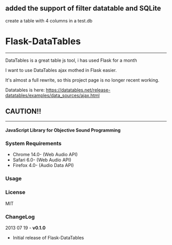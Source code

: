 
## added the support of filter datatable and SQLite 

create a table with 4 columns in a test.db  

Flask-DataTables
========

- - -


DataTables is a great table js tool, i has used Flask for a month

I want to use DataTables ajax mothed in Flask easier.

It's almost a full rewrite, so this project page is no longer recent working.

Datatables is here: https://datatables.net/release-datatables/examples/data_sources/ajax.html

## CAUTION!!

- - -

#### JavaScript Library for Objective Sound Programming ####


### System Requirements ###
* Chrome 14.0- (Web Audio API)
* Safari 6.0- (Web Audio API)
* Firefox 4.0- (Audio Data API)


### Usage ###



### License ###

MIT

### ChangeLog ###


2013 07 19 - **v0.1.0** 

* Initial release of Flask-DataTables
